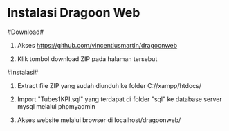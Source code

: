 Instalasi Dragoon Web
=====================

#Download#

1. Akses https://github.com/vincentiusmartin/dragoonweb

2. Klik tombol download ZIP pada halaman tersebut

#Instalasi#

1. Extract file ZIP yang sudah diunduh ke folder C://xampp/htdocs/

2. Import "Tubes1KPI.sql" yang terdapat di folder "sql" ke database server mysql melalui phpmyadmin

3. Akses website melalui browser di localhost/dragoonweb/
